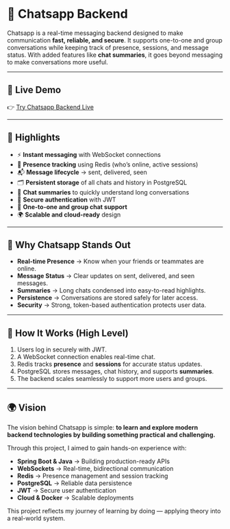 # 📩 Chatsapp Backend

Chatsapp is a real-time messaging backend designed to make communication **fast, reliable, and secure**. It supports one-to-one and group conversations while keeping track of presence, sessions, and message status. With added features like **chat summaries**, it goes beyond messaging to make conversations more useful.

---
## 🔗 Live Demo
👉 [Try Chatsapp Backend Live](https://chatsapp.shubhamraiyani.com)  

---
## 🌟 Highlights
- ⚡ **Instant messaging** with WebSocket connections  
- 👀 **Presence tracking** using Redis (who’s online, active sessions)  
- 📬 **Message lifecycle** → sent, delivered, seen  
- 🗂️ **Persistent storage** of all chats and history in PostgreSQL  
- 📝 **Chat summaries** to quickly understand long conversations  
- 🔑 **Secure authentication** with JWT  
- 👥 **One-to-one and group chat support**  
- 🌍 **Scalable and cloud-ready** design  

---

## 🔎 Why Chatsapp Stands Out
- **Real-time Presence** → Know when your friends or teammates are online.  
- **Message Status** → Clear updates on sent, delivered, and seen messages.  
- **Summaries** → Long chats condensed into easy-to-read highlights.  
- **Persistence** → Conversations are stored safely for later access.  
- **Security** → Strong, token-based authentication protects user data.  

---

## 📡 How It Works (High Level)
1. Users log in securely with JWT.  
2. A WebSocket connection enables real-time chat.  
3. Redis tracks **presence** and **sessions** for accurate status updates.  
4. PostgreSQL stores messages, chat history, and supports **summaries**.  
5. The backend scales seamlessly to support more users and groups.  

---

## 🌍 Vision
The vision behind Chatsapp is simple: **to learn and explore modern backend technologies by building something practical and challenging.**  

Through this project, I aimed to gain hands-on experience with:  
- **Spring Boot & Java** → Building production-ready APIs  
- **WebSockets** → Real-time, bidirectional communication  
- **Redis** → Presence management and session tracking  
- **PostgreSQL** → Reliable data persistence  
- **JWT** → Secure user authentication  
- **Cloud & Docker** → Scalable deployments  

This project reflects my journey of learning by doing — applying theory into a real-world system.


